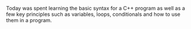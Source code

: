 Today was spent learning the basic syntax for a C++ program as well as a few key principles such as variables, 
loops, conditionals and how to use them in a program.
